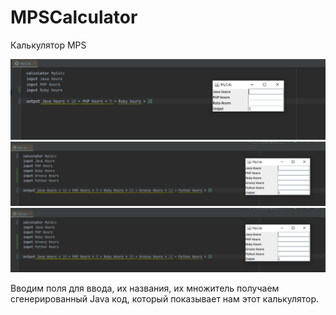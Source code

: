 # MPSCalculator
Калькулятор MPS

![пример 1](MPSCalculatorScreenshot1.PNG)
![пример 2](MPSCalculatorScreenshot2.PNG)
![с вводом](MPSCalculatorScreenshot2.PNG)

Вводим поля для ввода, их названия, их множитель получаем сгенерированный Java код, который показывает нам этот калькулятор.
